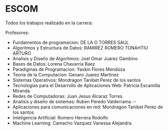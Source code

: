 # ESCOM
Todos los trabajos realizado en la carrera:

Profesores:

- Fundamentos de programacion: DE LA O TORRES SAUL
- Algoritmos y Estructura de Datos: RAMIREZ ROMERO TONAHTIU ARTURO
- Analisis y Diseño de Algoritmos: Joel Omar Juárez Gambino 
- Bases de Datos: Lorena Chavarria Baez
- Paradigmas de Programacion: Yaxkin Flores Mendoza
- Teoria de la Computacion: Genaro Juarez Martinez
- Sistemas Operativos: Mondragon Tanibet Perez de los santos
- Tecnologias para el Desarrollo de Aplicaciones Web: Patricia Escamilla Miranda
- Redes de Computadoras: Juan Jesus Alcaraz Torres.
- Analisis y diseño de sistemas: Ruben Peredo Valderrama --
- Aplicaciones para comunicaciones en red: Mondragon Tanibet Perez de los santos
- Inteligencia Artificial: Romero Herrera Rodolfo
- Machine Learning: Camacho Vazquez Vanessa Alejandra